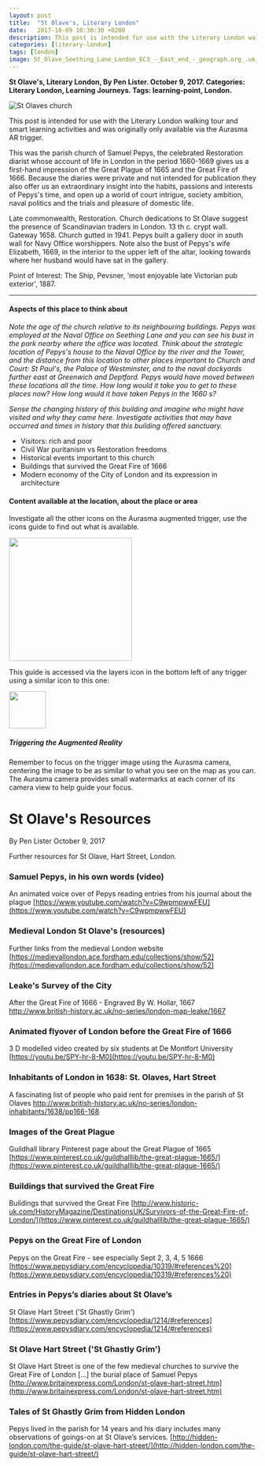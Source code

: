 ```yaml
---
layout: post
title:  "St Olave's, Literary London"
date:   2017-10-09 10:30:30 +0200
description: This post is intended for use with the Literary London walking tour and smart learning activities and was originally only available via the Aurasma AR trigger.
categories: [literary-london]
tags: [london]
image: St_Olave_Seething_Lane_London_EC3_-_East_end_-_geograph.org_.uk_-_1077523.jpg
---
```


**St Olave's, Literary London, By Pen Lister. October 9, 2017. Categories: Literary London, Learning Journeys. Tags: learning-point, London.**




![St Olaves church]({{site.baseurl}}/assets/images/St_Olave_Seething_Lane_London_EC3_-_East_end_-_geograph.org_.uk_-_1077523.jpg)


This post is intended for use with the Literary London walking tour and smart learning activities and was originally only available via the Aurasma AR trigger.

This was the parish church of Samuel Pepys, the celebrated Restoration diarist whose account of life in London in the period 1660-1669 gives us a first-hand impression of the Great Plague of 1665 and the Great Fire of 1666. Because the diaries were private and not intended for publication they also offer us an extraordinary insight into the habits, passions and interests of Pepys's time, and open up a world of court intrigue, society ambition, naval politics and the trials and pleasure of domestic life.

Late commonwealth, Restoration. Church dedications to St Olave suggest the presence of Scandinavian traders in London. 13 th c. crypt wall. Gateway 1658. Church gutted in 1941. Pepys built a gallery door in south wall for Navy Office worshippers. Note also the bust of Pepys's wife Elizabeth, 1669, in the interior to the upper left of the altar, looking towards where her husband would have sat in the gallery.

Point of Interest: The Ship, Pevsner, 'most enjoyable late Victorian pub exterior', 1887.

---

#### **Aspects of this place to think about**

_Note the age of the church relative to its neighbouring buildings. Pepys was employed at the Naval Office on Seething Lane and you can see his bust in the park nearby where the office was located. Think about the strategic location of Pepys's house to the Naval Office by the river and the Tower, and the distance from this location to other places important to Church and Court: St Paul's, the Palace of Westminster, and to the naval dockyards further east at Greenwich and Deptford. Pepys would have moved between these locations all the time. How long would it take you to get to these places now? How long would it have taken Pepys in the 1660 s?_

_Sense the changing history of this building and imagine who might have visited and why they came here. Investigate activities that may have occurred and times in history that this building offered sanctuary._

- Visitors: rich and poor
- Civil War puritanism vs Restoration freedoms
- Historical events important to this church
- Buildings that survived the Great Fire of 1666
- Modern economy of the City of London and its expression in architecture

#### **Content available at the location, about the place or area**

Investigate all the other icons on the Aurasma augmented trigger, use the icons guide to find out what is available.

<img src="{{site.baseurl}}/assets/images/icons-messagesA.png" width="250" height="auto">

This guide is accessed via the layers icon in the bottom left of any trigger using a similar icon to this one: 

<img src="{{site.baseurl}}/assets/images/1287510-512-crimson.png" width="75" height="auto">

##### **Triggering the Augmented Reality**

Remember to focus on the trigger image using the Aurasma camera, centering the image to be as similar to what you see on the map as you can. The Aurasma camera provides small watermarks at each corner of its camera view to help guide your focus.


# **St Olave's Resources**

By Pen Lister October 9, 2017

Further resources for St Olave, Hart Street, London.

### Samuel Pepys, in his own words (video)
An animated voice over of Pepys reading entries from his journal about the plague
[https://www.youtube.com/watch?v=C9wpmpwwFEU](https://www.youtube.com/watch?v=C9wpmpwwFEU)
### Medieval London St Olave's (resources)
Further links from the medieval London website
[https://medievallondon.ace.fordham.edu/collections/show/52](https://medievallondon.ace.fordham.edu/collections/show/52)
### Leake's Survey of the City
After the Great Fire of 1666 - Engraved By W. Hollar, 1667
http://www.british-history.ac.uk/no-series/london-map-leake/1667
### Animated flyover of London before the Great Fire of 1666
3 D modelled video created by six students at De Montfort University
[https://youtu.be/SPY-hr-8-M0](https://youtu.be/SPY-hr-8-M0)
### Inhabitants of London in 1638: St. Olaves, Hart Street
A fascinating list of people who paid rent for premises in the parish of St Olaves
http://www.british-history.ac.uk/no-series/london-inhabitants/1638/pp166-168
### Images of the Great Plague
Guildhall library Pinterest page about the Great Plague of 1665
[https://www.pinterest.co.uk/guildhalllib/the-great-plague-1665/](https://www.pinterest.co.uk/guildhalllib/the-great-plague-1665/)
### Buildings that survived the Great Fire 
Buildings that survived the Great Fire
[http://www.historic-uk.com/HistoryMagazine/DestinationsUK/Survivors-of-the-Great-Fire-of-London/](https://www.pinterest.co.uk/guildhalllib/the-great-plague-1665/)
### Pepys on the Great Fire of London
Pepys on the Great Fire - see especially Sept 2, 3, 4, 5 1666
[https://www.pepysdiary.com/encyclopedia/10319/#references%20](https://www.pepysdiary.com/encyclopedia/10319/#references%20)
### Entries in Pepys’s diaries about St Olave’s
St Olave Hart Street ('St Ghastly Grim')
[https://www.pepysdiary.com/encyclopedia/1214/#references](https://www.pepysdiary.com/encyclopedia/1214/#references)

### St Olave Hart Street ('St Ghastly Grim')
St Olave Hart Street is one of the few medieval churches to survive the Great Fire of London [...] the burial place of Samuel Pepys
[http://www.britainexpress.com/London/st-olave-hart-street.htm](http://www.britainexpress.com/London/st-olave-hart-street.htm)
### Tales of St Ghastly Grim from Hidden London
Pepys lived in the parish for 14 years and his diary includes many observations of goings-on at St Olave’s services.
[http://hidden-london.com/the-guide/st-olave-hart-street/](http://hidden-london.com/the-guide/st-olave-hart-street/)